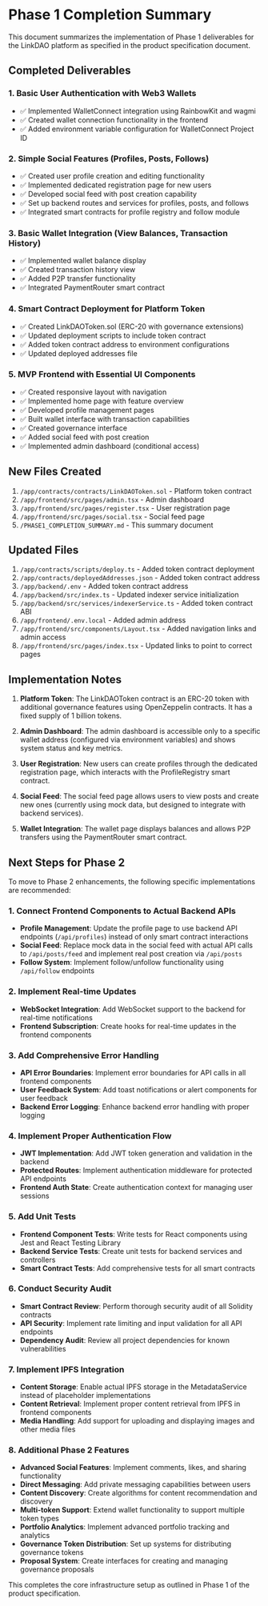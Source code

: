 # Phase 1 Completion Summary

This document summarizes the implementation of Phase 1 deliverables for the LinkDAO platform as specified in the product specification document.

## Completed Deliverables

### 1. Basic User Authentication with Web3 Wallets
- ✅ Implemented WalletConnect integration using RainbowKit and wagmi
- ✅ Created wallet connection functionality in the frontend
- ✅ Added environment variable configuration for WalletConnect Project ID

### 2. Simple Social Features (Profiles, Posts, Follows)
- ✅ Created user profile creation and editing functionality
- ✅ Implemented dedicated registration page for new users
- ✅ Developed social feed with post creation capability
- ✅ Set up backend routes and services for profiles, posts, and follows
- ✅ Integrated smart contracts for profile registry and follow module

### 3. Basic Wallet Integration (View Balances, Transaction History)
- ✅ Implemented wallet balance display
- ✅ Created transaction history view
- ✅ Added P2P transfer functionality
- ✅ Integrated PaymentRouter smart contract

### 4. Smart Contract Deployment for Platform Token
- ✅ Created LinkDAOToken.sol (ERC-20 with governance extensions)
- ✅ Updated deployment scripts to include token contract
- ✅ Added token contract address to environment configurations
- ✅ Updated deployed addresses file

### 5. MVP Frontend with Essential UI Components
- ✅ Created responsive layout with navigation
- ✅ Implemented home page with feature overview
- ✅ Developed profile management pages
- ✅ Built wallet interface with transaction capabilities
- ✅ Created governance interface
- ✅ Added social feed with post creation
- ✅ Implemented admin dashboard (conditional access)

## New Files Created

1. `/app/contracts/contracts/LinkDAOToken.sol` - Platform token contract
2. `/app/frontend/src/pages/admin.tsx` - Admin dashboard
3. `/app/frontend/src/pages/register.tsx` - User registration page
4. `/app/frontend/src/pages/social.tsx` - Social feed page
5. `/PHASE1_COMPLETION_SUMMARY.md` - This summary document

## Updated Files

1. `/app/contracts/scripts/deploy.ts` - Added token contract deployment
2. `/app/contracts/deployedAddresses.json` - Added token contract address
3. `/app/backend/.env` - Added token contract address
4. `/app/backend/src/index.ts` - Updated indexer service initialization
5. `/app/backend/src/services/indexerService.ts` - Added token contract ABI
6. `/app/frontend/.env.local` - Added admin address
7. `/app/frontend/src/components/Layout.tsx` - Added navigation links and admin access
8. `/app/frontend/src/pages/index.tsx` - Updated links to point to correct pages

## Implementation Notes

1. **Platform Token**: The LinkDAOToken contract is an ERC-20 token with additional governance features using OpenZeppelin contracts. It has a fixed supply of 1 billion tokens.

2. **Admin Dashboard**: The admin dashboard is accessible only to a specific wallet address (configured via environment variables) and shows system status and key metrics.

3. **User Registration**: New users can create profiles through the dedicated registration page, which interacts with the ProfileRegistry smart contract.

4. **Social Feed**: The social feed page allows users to view posts and create new ones (currently using mock data, but designed to integrate with backend services).

5. **Wallet Integration**: The wallet page displays balances and allows P2P transfers using the PaymentRouter smart contract.

## Next Steps for Phase 2

To move to Phase 2 enhancements, the following specific implementations are recommended:

### 1. Connect Frontend Components to Actual Backend APIs
- **Profile Management**: Update the profile page to use backend API endpoints (`/api/profiles`) instead of only smart contract interactions
- **Social Feed**: Replace mock data in the social feed with actual API calls to `/api/posts/feed` and implement real post creation via `/api/posts`
- **Follow System**: Implement follow/unfollow functionality using `/api/follow` endpoints

### 2. Implement Real-time Updates
- **WebSocket Integration**: Add WebSocket support to the backend for real-time notifications
- **Frontend Subscription**: Create hooks for real-time updates in the frontend components

### 3. Add Comprehensive Error Handling
- **API Error Boundaries**: Implement error boundaries for API calls in all frontend components
- **User Feedback System**: Add toast notifications or alert components for user feedback
- **Backend Error Logging**: Enhance backend error handling with proper logging

### 4. Implement Proper Authentication Flow
- **JWT Implementation**: Add JWT token generation and validation in the backend
- **Protected Routes**: Implement authentication middleware for protected API endpoints
- **Frontend Auth State**: Create authentication context for managing user sessions

### 5. Add Unit Tests
- **Frontend Component Tests**: Write tests for React components using Jest and React Testing Library
- **Backend Service Tests**: Create unit tests for backend services and controllers
- **Smart Contract Tests**: Add comprehensive tests for all smart contracts

### 6. Conduct Security Audit
- **Smart Contract Review**: Perform thorough security audit of all Solidity contracts
- **API Security**: Implement rate limiting and input validation for all API endpoints
- **Dependency Audit**: Review all project dependencies for known vulnerabilities

### 7. Implement IPFS Integration
- **Content Storage**: Enable actual IPFS storage in the MetadataService instead of placeholder implementations
- **Content Retrieval**: Implement proper content retrieval from IPFS in frontend components
- **Media Handling**: Add support for uploading and displaying images and other media files

### 8. Additional Phase 2 Features
- **Advanced Social Features**: Implement comments, likes, and sharing functionality
- **Direct Messaging**: Add private messaging capabilities between users
- **Content Discovery**: Create algorithms for content recommendation and discovery
- **Multi-token Support**: Extend wallet functionality to support multiple token types
- **Portfolio Analytics**: Implement advanced portfolio tracking and analytics
- **Governance Token Distribution**: Set up systems for distributing governance tokens
- **Proposal System**: Create interfaces for creating and managing governance proposals

This completes the core infrastructure setup as outlined in Phase 1 of the product specification.